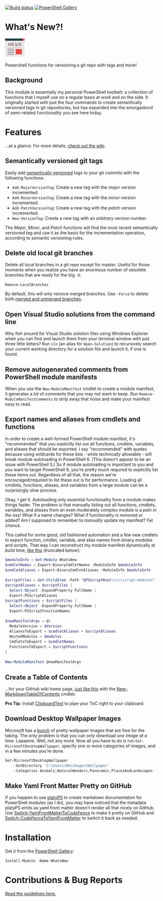 [![Build status](https://img.shields.io/appveyor/build/refactorsaurusrex/whats-new/master?style=for-the-badge&logo=appveyor)](https://ci.appveyor.com/project/refactorsaurusrex/whats-new/branch/master) [![PowerShell Gallery](https://img.shields.io/powershellgallery/dt/whatsnew?style=for-the-badge&label=Downloads&logo=powershell)](https://www.powershellgallery.com/packages/WhatsNew) 

# What's New?!

![whats-new](/whats-new.png) 

Powershell functions for versioning a git repo with tags and more!

## Background

This module is essentially my personal PowerShell toolbelt: a collection of functions that I myself use on a regular basis at work and on the side. It originally started with just the four commands to create semantically versioned tags in git repositories, but has expanded into the smorgasbord of semi-related functionality you see here today. 

# Features 
...at a glance. For more details, [check out the wiki](https://github.com/refactorsaurusrex/whats-new/wiki).

## Semantically versioned git tags

Easily add [semantically versioned](https://semver.org/) tags to your git commits with the following functions:

- `Add-MajorVersionTag`: Create a new tag with the *major* version incremented.
- `Add-MinorVersionTag`: Create a new tag with the *minor* version incremented.
- `Add-PatchVersionTag`: Create a new tag with the *patch* version incremented.
- `New-VersionTag`: Create a new tag with an *arbitrary* version number.

The *Major*, *Minor*, and *Patch* functions will find the most recent semantically versioned tag and use it as the basis for the incrementation operation, according to semantic versioning rules. 

## Delete old local git branches

Delete all local branches in a git repo except for master. Useful for those moments when you realize you have an enormous number of obsolete branches that are ready for the big `-D`.

`Remove-LocalBranches`

By default, this will only remove merged branches. Use `-Force` to delete both [merged and unmerged branches](https://git-scm.com/docs/git-branch#git-branch--d).

## Open Visual Studio solutions from the command line

Why fish around for Visual Studio solution files using Windows Explorer when you can find and launch them from your terminal window with just three little letters? Run `sln` (an alias for `Open-Solution`) to recursively search your current working directory for a solution file and launch it, if one is found.

## Remove autogenerated comments from PowerShell module manifests

When you use the `New-ModuleManifest` cmdlet to create a module manifest, it generates a _lot_ of comments that you may not want to keep. Run `Remove-ModuleManifestComments` to strip away that noise and make your manifest easy to read.

## Export names and aliases from cmdlets and functions

In order to create a well-formed PowerShell module manifest, it's "recommended" that you _explicitly_ list out all functions, cmdlets, variables, and aliases that should be exported. I say "recommended" with quotes because using wildcards for these lists - while technically allowable - will break module autoloading in PowerShell 6. (This doesn't appear to be an issue with PowerShell 5.) So if module autoloading is important to you and you want to target PowerShell 6, you're pretty much required to explicitly list these items out. Regardless of all that, the reason we're encouraged/required to list these out is for performance. Loading all cmdlets, functions, aliases, and variables from a large module can be a surprisingly slow process. 

Okay, I get it. Autoloading only essential functionality from a module makes things faster. The problem is that manually listing out all functions, cmdlets, variables, and aliases from an even moderately complex module is a _pain in the ass!_ What if a name changes? What if functionality is removed or added? Am I supposed to remember to *manually* update my manifest? Fat chance.

This called for some good, old fashioned automation and a few new cmdlets to export function, cmdlet, variable, and alias names from binary modules and scripts. That way I can reconstruct my module manifest dynamically at build time, [like this](https://github.com/refactorsaurusrex/whats-new/blob/master/build.ps1#L32-L70) (truncated below):

```powershell
$moduleInfo = Get-Module WhatsNew
$cmdletNames = Export-BinaryCmdletNames -ModuleInfo $moduleInfo
$cmdletAliases = Export-BinaryCmdletAliases -ModuleInfo $moduleInfo

$scriptFiles = Get-ChildItem -Path "$PSScriptRoot\src\script-modules" -File
$scriptAliases = $scriptFiles | 
  Select-Object -ExpandProperty FullName | 
  Export-PSScriptAliases
$scriptFunctions = $scriptFiles | 
  Select-Object -ExpandProperty FullName | 
  Export-PSScriptFunctionNames

$newManifestArgs = @{
  ModuleVersion = $Version
  AliasesToExport = $cmdletAliases + $scriptAliases
  NestedModules = $modules
  CmdletsToExport = $cmdletNames
  FunctionsToExport = $scriptFunctions
}

New-ModuleManifest @newManifestArgs
```

## Create a Table of Contents

...for your GitHub wiki home page, [just like this](https://github.com/refactorsaurusrex/whats-new/wiki#list-of-all-available-commands) with the [New-MarkdownTableOfContents](https://github.com/refactorsaurusrex/whats-new/wiki/New-MarkdownTableOfContents) cmdlet.

**Pro Tip:** Install [ClipboardText](https://www.powershellgallery.com/packages/ClipboardText) to pipe your ToC right to your clipboard. 

## Download Desktop Wallpaper Images

Microsoft has a [bunch](https://support.microsoft.com/en-us/help/17780) of pretty wallpaper images that are free for the taking. The only problem is that you can only download _one image at a time_. Laaaame. Well, not any more. Now all you have to do is run `Get-MicrosoftDesktopWallpaper`, specify one or more categories of images, and in a few minutes you're done.

```powershell
Get-MicrosoftDesktopWallpaper 
	-OutDirectory 'C:\Users\Me\Images\Wallpaper' 
	-Categories Animals,NaturalWonders,Panoramic,PlacesAndLandscapes
```

## Make Yaml Front Matter Pretty on GitHub

If you happen to use [platyPS](https://github.com/PowerShell/platyPS) to create markdown documentation for PowerShell modules (as I do), you may have noticed that the metadata platyPS emits as yaml front matter doesn't render all that nicely on GitHub. Use [Switch-YamlFrontMatterToCodeFence](https://github.com/refactorsaurusrex/whats-new/wiki/Switch-YamlFrontMatterToCodeFence) to make it pretty on GitHub and [Switch-CodeFenceToYamlFrontMatter](https://github.com/refactorsaurusrex/whats-new/wiki/Switch-CodeFenceToYamlFrontMatter) to switch it back as needed. 

# Installation

Get it from the [PowerShell Gallery](https://www.powershellgallery.com/packages/WhatsNew): 

`Install-Module -Name WhatsNew`

# Contributions & Bug Reports

[Read the guidelines here.](/CONTRIBUTING.MD) 
